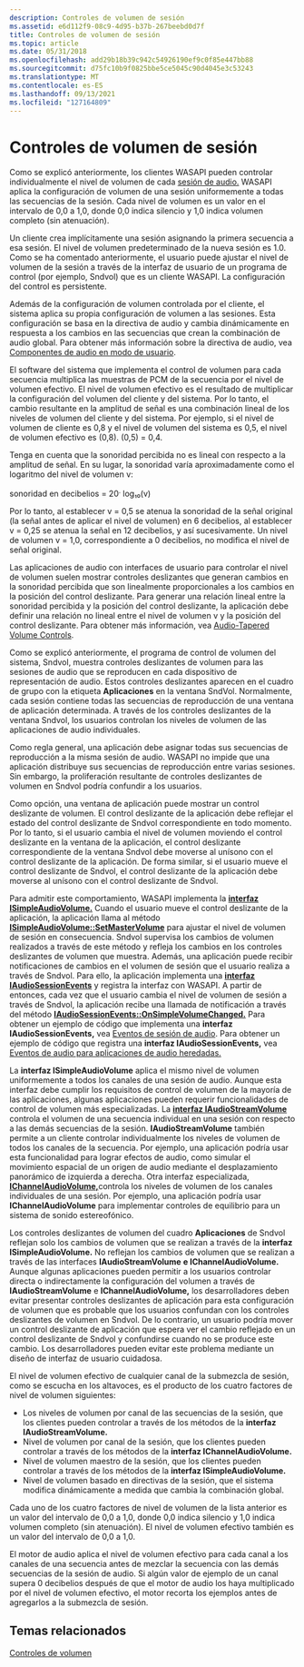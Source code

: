 ```yaml
---
description: Controles de volumen de sesión
ms.assetid: e6d112f9-08c9-4d95-b37b-267beebd0d7f
title: Controles de volumen de sesión
ms.topic: article
ms.date: 05/31/2018
ms.openlocfilehash: add29b18b39c942c54926190ef9c0f85e447bb88
ms.sourcegitcommit: d75fc10b9f0825bbe5ce5045c90d4045e3c53243
ms.translationtype: MT
ms.contentlocale: es-ES
ms.lasthandoff: 09/13/2021
ms.locfileid: "127164809"
---
```

# <a name="session-volume-controls"></a>Controles de volumen de sesión

Como se explicó anteriormente, los clientes WASAPI pueden controlar individualmente el nivel de volumen de cada [sesión de audio.](audio-sessions.md) WASAPI aplica la configuración de volumen de una sesión uniformemente a todas las secuencias de la sesión. Cada nivel de volumen es un valor en el intervalo de 0,0 a 1,0, donde 0,0 indica silencio y 1,0 indica volumen completo (sin atenuación).

Un cliente crea implícitamente una sesión asignando la primera secuencia a esa sesión. El nivel de volumen predeterminado de la nueva sesión es 1.0. Como se ha comentado anteriormente, el usuario puede ajustar el nivel de volumen de la sesión a través de la interfaz de usuario de un programa de control (por ejemplo, Sndvol) que es un cliente WASAPI. La configuración del control es persistente.

Además de la configuración de volumen controlada por el cliente, el sistema aplica su propia configuración de volumen a las sesiones. Esta configuración se basa en la directiva de audio y cambia dinámicamente en respuesta a los cambios en las secuencias que crean la combinación de audio global. Para obtener más información sobre la directiva de audio, vea [Componentes de audio en modo de usuario](user-mode-audio-components.md).

El software del sistema que implementa el control de volumen para cada secuencia multiplica las muestras de PCM de la secuencia por el nivel de volumen efectivo. El nivel de volumen efectivo es el resultado de multiplicar la configuración del volumen del cliente y del sistema. Por lo tanto, el cambio resultante en la amplitud de señal es una combinación lineal de los niveles de volumen del cliente y del sistema. Por ejemplo, si el nivel de volumen de cliente es 0,8 y el nivel de volumen del<sup></sup> sistema es 0,5, el nivel de volumen efectivo es (0,8). (0,5) = 0,4.

Tenga en cuenta que la sonoridad percibida no es lineal con respecto a la amplitud de señal. En su lugar, la sonoridad varía aproximadamente como el logaritmo del nivel de volumen v:

sonoridad en decibelios = 20<sup>.</sup> log₁₀(v)

Por lo tanto, al establecer v = 0,5 se atenua la sonoridad de la señal original (la señal antes de aplicar el nivel de volumen) en 6 decibelios, al establecer v = 0,25 se atenua la señal en 12 decibelios, y así sucesivamente. Un nivel de volumen v = 1,0, correspondiente a 0 decibelios, no modifica el nivel de señal original.

Las aplicaciones de audio con interfaces de usuario para controlar el nivel de volumen suelen mostrar controles deslizantes que generan cambios en la sonoridad percibida que son linealmente proporcionales a los cambios en la posición del control deslizante. Para generar una relación lineal entre la sonoridad percibida y la posición del control deslizante, la aplicación debe definir una relación no lineal entre el nivel de volumen v y la posición del control deslizante. Para obtener más información, vea [Audio-Tapered Volume Controls](audio-tapered-volume-controls.md).

Como se explicó anteriormente, el programa de control de volumen del sistema, Sndvol, muestra controles deslizantes de volumen para las sesiones de audio que se reproducen en cada dispositivo de representación de audio. Estos controles deslizantes aparecen en el cuadro de grupo con la etiqueta **Aplicaciones** en la ventana SndVol. Normalmente, cada sesión contiene todas las secuencias de reproducción de una ventana de aplicación determinada. A través de los controles deslizantes de la ventana Sndvol, los usuarios controlan los niveles de volumen de las aplicaciones de audio individuales.

Como regla general, una aplicación debe asignar todas sus secuencias de reproducción a la misma sesión de audio. WASAPI no impide que una aplicación distribuye sus secuencias de reproducción entre varias sesiones. Sin embargo, la proliferación resultante de controles deslizantes de volumen en Sndvol podría confundir a los usuarios.

Como opción, una ventana de aplicación puede mostrar un control deslizante de volumen. El control deslizante de la aplicación debe reflejar el estado del control deslizante de Sndvol correspondiente en todo momento. Por lo tanto, si el usuario cambia el nivel de volumen moviendo el control deslizante en la ventana de la aplicación, el control deslizante correspondiente de la ventana Sndvol debe moverse al unísono con el control deslizante de la aplicación. De forma similar, si el usuario mueve el control deslizante de Sndvol, el control deslizante de la aplicación debe moverse al unísono con el control deslizante de Sndvol.

Para admitir este comportamiento, WASAPI implementa la [**interfaz ISimpleAudioVolume.**](/windows/desktop/api/Audioclient/nn-audioclient-isimpleaudiovolume) Cuando el usuario mueve el control deslizante de la aplicación, la aplicación llama al método [**ISimpleAudioVolume::SetMasterVolume**](/windows/desktop/api/Audioclient/nf-audioclient-isimpleaudiovolume-setmastervolume) para ajustar el nivel de volumen de sesión en consecuencia. Sndvol supervisa los cambios de volumen realizados a través de este método y refleja los cambios en los controles deslizantes de volumen que muestra. Además, una aplicación puede recibir notificaciones de cambios en el volumen de sesión que el usuario realiza a través de Sndvol. Para ello, la aplicación implementa una [**interfaz IAudioSessionEvents**](/windows/desktop/api/Audiopolicy/nn-audiopolicy-iaudiosessionevents) y registra la interfaz con WASAPI. A partir de entonces, cada vez que el usuario cambia el nivel de volumen de sesión a través de Sndvol, la aplicación recibe una llamada de notificación a través del método [**IAudioSessionEvents::OnSimpleVolumeChanged.**](/windows/desktop/api/Audiopolicy/nf-audiopolicy-iaudiosessionevents-onsimplevolumechanged) Para obtener un ejemplo de código que implementa una **interfaz IAudioSessionEvents,** vea [Eventos de sesión de audio](audio-session-events.md). Para obtener un ejemplo de código que registra una **interfaz IAudioSessionEvents,** vea [Eventos de audio para aplicaciones de audio heredadas.](audio-events-for-legacy-audio-applications.md)

La **interfaz ISimpleAudioVolume** aplica el mismo nivel de volumen uniformemente a todos los canales de una sesión de audio. Aunque esta interfaz debe cumplir los requisitos de control de volumen de la mayoría de las aplicaciones, algunas aplicaciones pueden requerir funcionalidades de control de volumen más especializadas. La [**interfaz IAudioStreamVolume**](/windows/desktop/api/Audioclient/nn-audioclient-iaudiostreamvolume) controla el volumen de una secuencia individual en una sesión con respecto a las demás secuencias de la sesión. **IAudioStreamVolume** también permite a un cliente controlar individualmente los niveles de volumen de todos los canales de la secuencia. Por ejemplo, una aplicación podría usar esta funcionalidad para lograr efectos de audio, como simular el movimiento espacial de un origen de audio mediante el desplazamiento panorámico de izquierda a derecha. Otra interfaz especializada, [**IChannelAudioVolume,**](/windows/desktop/api/Audioclient/nn-audioclient-ichannelaudiovolume)controla los niveles de volumen de los canales individuales de una sesión. Por ejemplo, una aplicación podría usar **IChannelAudioVolume** para implementar controles de equilibrio para un sistema de sonido estereofónico.

Los controles deslizantes de volumen del cuadro **Aplicaciones** de Sndvol reflejan solo los cambios de volumen que se realizan a través de la **interfaz ISimpleAudioVolume.** No reflejan los cambios de volumen que se realizan a través de las interfaces **IAudioStreamVolume** **e IChannelAudioVolume.** Aunque algunas aplicaciones pueden permitir a los usuarios controlar directa o indirectamente la configuración del volumen a través de **IAudioStreamVolume** e **IChannelAudioVolume,** los desarrolladores deben evitar presentar controles deslizantes de aplicación para esta configuración de volumen que es probable que los usuarios confundan con los controles deslizantes de volumen en Sndvol. De lo contrario, un usuario podría mover un control deslizante de aplicación que espera ver el cambio reflejado en un control deslizante de Sndvol y confundirse cuando no se produce este cambio. Los desarrolladores pueden evitar este problema mediante un diseño de interfaz de usuario cuidadosa.

El nivel de volumen efectivo de cualquier canal de la submezcla de sesión, como se escucha en los altavoces, es el producto de los cuatro factores de nivel de volumen siguientes:

-   Los niveles de volumen por canal de las secuencias de la sesión, que los clientes pueden controlar a través de los métodos de la **interfaz IAudioStreamVolume.**
-   Nivel de volumen por canal de la sesión, que los clientes pueden controlar a través de los métodos de la **interfaz IChannelAudioVolume.**
-   Nivel de volumen maestro de la sesión, que los clientes pueden controlar a través de los métodos de la **interfaz ISimpleAudioVolume.**
-   Nivel de volumen basado en directivas de la sesión, que el sistema modifica dinámicamente a medida que cambia la combinación global.

Cada uno de los cuatro factores de nivel de volumen de la lista anterior es un valor del intervalo de 0,0 a 1,0, donde 0,0 indica silencio y 1,0 indica volumen completo (sin atenuación). El nivel de volumen efectivo también es un valor del intervalo de 0,0 a 1,0.

El motor de audio aplica el nivel de volumen efectivo para cada canal a los canales de una secuencia antes de mezclar la secuencia con las demás secuencias de la sesión de audio. Si algún valor de ejemplo de un canal supera 0 decibelios después de que el motor de audio los haya multiplicado por el nivel de volumen efectivo, el motor recorta los ejemplos antes de agregarlos a la submezcla de sesión.

## <a name="related-topics"></a>Temas relacionados

<dl> <dt>

[Controles de volumen](volume-controls.md)
</dt> </dl>

 

 



